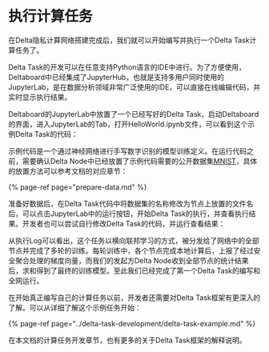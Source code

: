 # 执行计算任务

在Delta隐私计算网络搭建完成后，我们就可以开始编写并执行一个Delta Task计算任务了。

Delta Task的开发可以在任意支持Python语言的IDE中进行。为了方便使用，Deltaboard中已经集成了JupyterHub，也就是支持多用户同时使用的JupyterLab，是在数据分析领域非常广泛使用的IDE，可以直接在线编辑代码，并实时显示执行结果。

Deltaboard的JupyterLab中放置了一个已经写好的Delta Task，启动Deltaboard的界面，进入JupyterLab的Tab，打开HelloWorld.ipynb文件，可以看到这个示例Delta Task的代码：

示例代码是一个通过神经网络进行手写数字识别的模型训练定义。在运行代码之前，需要确认Delta Node中已经放置了示例代码需要的公开数据集[MNIST](http://yann.lecun.com/exdb/mnist)，具体的放置方法可以参考文档的对应章节：

{% page-ref page="prepare-data.md" %}

准备好数据后，在Delta Task代码中将数据集的名称修改为节点上放置的文件名后，可以点击JupyterLab中的运行按钮，开始Delta Task的执行，并查看执行结果。开发者也可以尝试自行修改Delta Task的代码，并运行查看结果：

从执行Log可以看出，这个任务以横向联邦学习的方式，被分发给了网络中的全部节点并完成了多轮的训练。每轮训练中，各个节点完成本地计算后，上报了经过安全聚合处理的梯度向量，而我们的发起方Delta Node收到全部节点的统计结果后，求和得到了最终的训练模型。至此我们已经完成了第一个Delta Task的编写和全网运行。

在开始真正编写自己的计算任务以前，开发者还需要对Delta Task框架有更深入的了解。可以从详细了解这个示例任务开始：

{% page-ref page="../delta-task-development/delta-task-example.md" %}

在本文档的计算任务开发章节，也有更多的关于Delta Task框架的解释说明。

